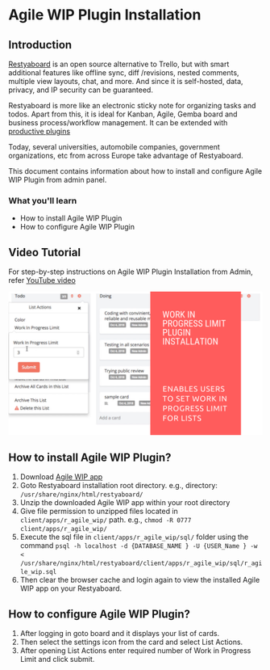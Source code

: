 # Agile WIP Plugin Installation

## Introduction

[Restyaboard](https://restya.com/board) is an open source alternative to Trello, but with smart additional features like offline sync, diff /revisions, nested comments, multiple view layouts, chat, and more. And since it is self-hosted, data, privacy, and IP security can be guaranteed.

Restyaboard is more like an electronic sticky note for organizing tasks and todos. Apart from this, it is ideal for Kanban, Agile, Gemba board and business process/workflow management. It can be extended with [productive plugins](https://restya.com/board/apps "productive plugins")

Today, several universities, automobile companies, government organizations, etc from across Europe take advantage of Restyaboard.

This document contains information about how to install and configure Agile WIP Plugin from admin panel.

### What you'll learn

*   How to install Agile WIP Plugin
*   How to configure Agile WIP Plugin

## Video Tutorial

For step-by-step instructions on Agile WIP Plugin Installation from Admin, refer [YouTube video](https://www.youtube.com/watch?v=BR6bBZ1nkrg "Watch video on Agile WIP Plugin Installation from Admin")

[![How to install Agile WIP Plugin](wip_limit.png)](https://www.youtube.com/watch?v=BR6bBZ1nkrg "Watch video on Agile WIP Plugin Installation")

## How to install Agile WIP Plugin?

1.  Download [Agile WIP app](https://restya.com/board/apps/r_agile_wip "Agile WIP app")
2.  Goto Restyaboard installation root directory. e.g., directory: `/usr/share/nginx/html/restyaboard/`
3.  Unzip the downloaded Agile WIP app within your root directory
4.  Give file permission to unzipped files located in `client/apps/r_agile_wip/` path. e.g., `chmod -R 0777 client/apps/r_agile_wip/`
5.  Execute the sql file in `client/apps/r_agile_wip/sql/` folder using the command `psql -h localhost -d {DATABASE_NAME } -U {USER_Name } -w < /usr/share/nginx/html/restyaboard/client/apps/r_agile_wip/sql/r_agile_wip.sql`
6.  Then clear the browser cache and login again to view the installed Agile WIP app on your Restyaboard.

## How to configure Agile WIP Plugin?

1.  After logging in goto board and it displays your list of cards.
2.  Then select the settings icon from the card and select List Actions.
3.  After opening List Actions enter required number of Work in Progress Limit and click submit.